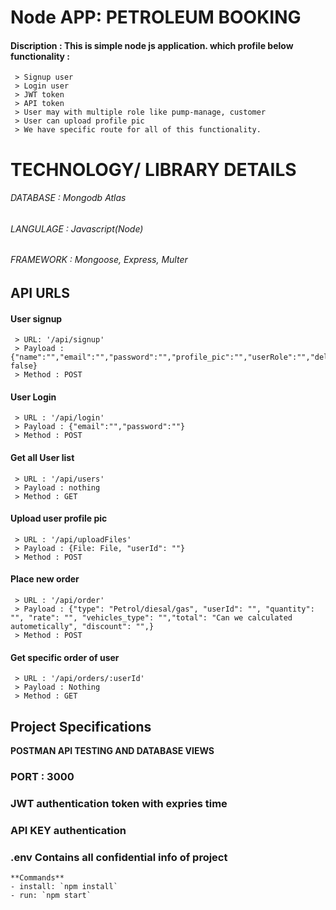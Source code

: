 # Node APP: PETROLEUM BOOKING

#### Discription : This is simple node js application. which profile below functionality :

     > Signup user
     > Login user
     > JWT token
     > API token
     > User may with multiple role like pump-manage, customer
     > User can upload profile pic
     > We have specific route for all of this functionality.

####

# TECHNOLOGY/ LIBRARY DETAILS

###### DATABASE : Mongodb Atlas

###### LANGULAGE : Javascript(Node)

###### FRAMEWORK : Mongoose, Express, Multer

## API URLS

#### User signup

     > URL: '/api/signup'
     > Payload : {"name":"","email":"","password":"","profile_pic":"","userRole":"","deleted":false,"blocked": false}
     > Method : POST

#### User Login

     > URL : '/api/login'
     > Payload : {"email":"","password":""}
     > Method : POST

#### Get all User list

     > URL : '/api/users'
     > Payload : nothing
     > Method : GET

#### Upload user profile pic

     > URL : '/api/uploadFiles'
     > Payload : {File: File, "userId": ""}
     > Method : POST

#### Place new order

     > URL : '/api/order'
     > Payload : {"type": "Petrol/diesal/gas", "userId": "", "quantity": "", "rate": "", "vehicles_type": "","total": "Can we calculated autometically", "discount": "",}
     > Method : POST

#### Get specific order of user

     > URL : '/api/orders/:userId'
     > Payload : Nothing
     > Method : GET

## Project Specifications

**POSTMAN API TESTING AND DATABASE VIEWS**

### PORT : 3000

### JWT authentication token with expries time

### API KEY authentication

### .env Contains all confidential info of project

```
**Commands**
- install: `npm install`
- run: `npm start`
```
